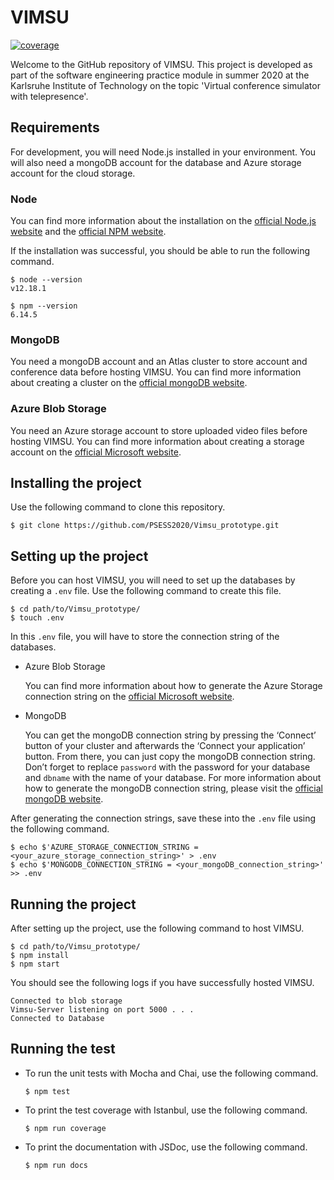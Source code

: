 # VIMSU

[![coverage](https://img.shields.io/codecov/c/github/PSESS2020/Vimsu_prototype)](https://codecov.io/gh/PSESS2020/Vimsu_prototype)

Welcome to the GitHub repository of VIMSU. This project is developed as part of the software engineering practice module in summer 2020 at the Karlsruhe Institute of Technology on the topic 'Virtual conference simulator with telepresence'.

## Requirements

For development, you will need Node.js installed in your environment. You will also need a mongoDB account for the database and Azure storage account for the cloud storage.

### Node
You can find more information about the installation on the [official Node.js website](https://nodejs.org/) and the [official NPM website](https://npmjs.org/).

If the installation was successful, you should be able to run the following command.

    $ node --version
    v12.18.1

    $ npm --version
    6.14.5

### MongoDB
You need a mongoDB account and an Atlas cluster to store account and conference data before hosting VIMSU. You can find more information about creating a cluster on the [official mongoDB website](https://docs.atlas.mongodb.com/tutorial/create-new-cluster/).

### Azure Blob Storage
You need an Azure storage account to store uploaded video files before hosting VIMSU. You can find more information about creating a storage account on the [official Microsoft website](https://docs.microsoft.com/en-us/azure/storage/common/storage-account-create?tabs=azure-portal).


## Installing the project
Use the following command to clone this repository.

    $ git clone https://github.com/PSESS2020/Vimsu_prototype.git

## Setting up the project
Before you can host VIMSU, you will need to set up the databases by creating a `.env` file. Use the following command to create this file.

    $ cd path/to/Vimsu_prototype/
    $ touch .env

In this `.env` file, you will have to store the connection string of the databases. 

- Azure Blob Storage

    You can find more information about how to generate the Azure Storage connection string on the [official Microsoft website](https://docs.microsoft.com/en-us/azure/storage/common/storage-account-keys-manage?tabs=azure-portal).

- MongoDB

    You can get the mongoDB connection string by pressing the ‘Connect’ button of your cluster and afterwards the ‘Connect your application’ button. From there, you can just copy the mongoDB connection string. Don’t forget to replace `password` with the password for your database and `dbname` with the name of your database.
    For more information about how to generate the mongoDB connection string, please visit the [official mongoDB website](https://docs.mongodb.com/manual/reference/connection-string/).

After generating the connection strings, save these into the `.env` file using the following command.

    $ echo $'AZURE_STORAGE_CONNECTION_STRING = <your_azure_storage_connection_string>' > .env
    $ echo $'MONGODB_CONNECTION_STRING = <your_mongoDB_connection_string>' >> .env

## Running the project
After setting up the project, use the following command to host VIMSU.

    $ cd path/to/Vimsu_prototype/
    $ npm install
    $ npm start

You should see the following logs if you have successfully hosted VIMSU.

    Connected to blob storage
    Vimsu-Server listening on port 5000 . . .
    Connected to Database
    
## Running the test

- To run the unit tests with Mocha and Chai, use the following command.

      $ npm test
    
- To print the test coverage with Istanbul, use the following command.

      $ npm run coverage

- To print the documentation with JSDoc, use the following command.
    
      $ npm run docs